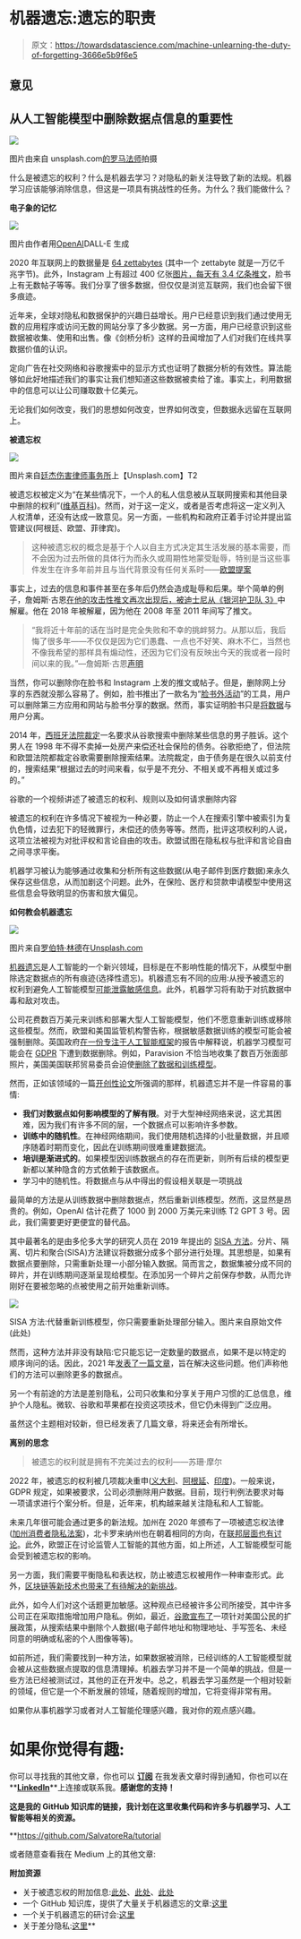# 机器遗忘:遗忘的职责

> 原文：<https://towardsdatascience.com/machine-unlearning-the-duty-of-forgetting-3666e5b9f6e5>

## 意见

## 从人工智能模型中删除数据点信息的重要性

![](img/2f174f93d493eb37c5253fcc05793019.png)

图片由来自 unsplash.com[的](https://unsplash.com/)[罗马法师](https://unsplash.com/@roman_lazygeek)拍摄

什么是被遗忘的权利？什么是机器去学习？对隐私的新关注导致了新的法规。机器学习应该能够消除信息，但这是一项具有挑战性的任务。为什么？我们能做什么？

**电子象的记忆**

![](img/9e6d1977c62036a6a98b78a7d1bcc40d.png)

图片由作者用[OpenAI](https://openai.com/)DALL-E 生成

2020 年互联网上的数据量是 [64 zettabytes](https://healthit.com.au/how-big-is-the-internet-and-how-do-we-measure-it/) (其中一个 zettabyte 就是一万亿千兆字节)。此外，Instagram 上有超过 400 亿张[图片，](https://www.wordstream.com/blog/ws/2017/04/20/instagram-statistics)[每天有 3.4 亿条推文](https://www.internetlivestats.com/twitter-statistics/)，脸书上有无数帖子等等。我们分享了很多数据，但仅仅是浏览互联网，我们也会留下很多痕迹。

近年来，全球对隐私和数据保护的兴趣日益增长。用户已经意识到我们通过使用无数的应用程序或访问无数的网站分享了多少数据。另一方面，用户已经意识到这些数据被收集、使用和出售。像《剑桥分析》这样的丑闻增加了人们对我们在线共享数据价值的认识。

定向广告在社交网络和谷歌搜索中的显示方式也证明了数据分析的有效性。算法能够如此好地描述我们的事实让我们想知道这些数据被卖给了谁。事实上，利用数据中的信息可以让公司赚取数十亿美元。

无论我们如何改变，我们的思想如何改变，世界如何改变，但数据永远留在互联网上。

**被遗忘权**

![](img/3e17d8710f8dd77526820d5ed271c326.png)

图片来自[廷杰伤害律师事务所](https://unsplash.com/@tingeyinjurylawfirm)上【Unsplash.com】T2

被遗忘权被定义为“在某些情况下，一个人的私人信息被从互联网搜索和其他目录中删除的权利”([维基百科](https://en.wikipedia.org/wiki/Right_to_be_forgotten))。然而，对于这一定义，或者是否考虑将这一定义列入人权清单，还没有达成一致意见。另一方面，一些机构和政府正着手讨论并提出监管建议(阿根廷、欧盟、菲律宾)。

> 这种被遗忘权的概念是基于个人以自主方式决定其生活发展的基本需要，而不会因为过去所做的具体行为而永久或周期性地蒙受耻辱，特别是当这些事件发生在许多年前并且与当代背景没有任何关系时——[欧盟提案](https://www.sciencedirect.com/science/article/pii/S0267364913000654)

事实上，过去的信息和事件甚至在多年后仍然会造成耻辱和后果。举个简单的例子，詹姆斯·古恩[在他的攻击性推文再次出现后，被迪士尼从《银河护卫队 3》](https://techcrunch.com/2018/07/20/james-gunn-fired-from-guardians-of-the-galaxy-3-after-offensive-tweets-resurface/)中解雇。他在 2018 年被解雇，因为他在 2008 年至 2011 年间写了推文。

> “我将近十年前的话在当时是完全失败和不幸的挑衅努力。从那以后，我后悔了很多年——不仅仅是因为它们愚蠢、一点也不好笑、麻木不仁，当然也不像我希望的那样具有煽动性，还因为它们没有反映出今天的我或者一段时间以来的我。”—詹姆斯·古恩[声明](https://deadline.com/2018/07/james-gunn-responds-marvel-firing-guardians-of-the-galaxy-for-tweets-1202430535/)

当然，你可以删除你在脸书和 Instagram 上发的推文或帖子。但是，删除网上分享的东西就没那么容易了。例如，脸书推出了一款名为“[脸书外活动](https://www.washingtonpost.com/technology/2020/01/28/off-facebook-activity-page/)”的工具，用户可以删除第三方应用和网站与脸书分享的数据。然而，事实证明脸书只是[将数据](https://www.technologyreview.com/2020/01/29/276020/facebook-has-finally-launched-its-clear-history-button-but-it-doesnt-delete-anything/)与用户分离。

2014 年，[西班牙法院裁定](https://en.wikipedia.org/wiki/Google_Spain_v_AEPD_and_Mario_Costeja_Gonz%C3%A1lez)一名要求从谷歌搜索中删除某些信息的男子胜诉。这个男人在 1998 年不得不卖掉一处房产来偿还社会保险的债务。谷歌拒绝了，但法院和欧盟法院都裁定谷歌需要删除搜索结果。法院裁定，由于债务是在很久以前支付的，搜索结果“根据过去的时间来看，似乎是不充分、不相关或不再相关或过多的。”

谷歌的一个视频讲述了被遗忘的权利、规则以及如何请求删除内容

被遗忘的权利在许多情况下被视为一种必要，防止一个人在搜索引擎中被索引为复仇色情，过去犯下的轻微罪行，未偿还的债务等等。然而，批评这项权利的人说，这项立法被视为对批评权和言论自由的攻击。欧盟试图在隐私权与批评和言论自由之间寻求平衡。

机器学习被认为能够通过收集和分析所有这些数据(从电子邮件到医疗数据)来永久保存这些信息，从而加剧这个问题。此外，在保险、医疗和贷款申请模型中使用这些信息会导致明显的伤害和放大偏见。

**如何教会机器遗忘**

![](img/2dc22c4ff44929cf8cb8fa007e1b99c3.png)

图片来自[罗伯特·林德](https://unsplash.com/@rwlinder)在[Unsplash.com](https://unsplash.com/)

[机器遗忘](http://www.cleverhans.io/2020/07/20/unlearning.html)是人工智能的一个新兴领域，目标是在不影响性能的情况下，从模型中删除选定数据点的所有痕迹(选择性遗忘)。机器遗忘有不同的应用:从授予被遗忘的权利到避免人工智能模型[可能泄露敏感信息](https://www.wired.com/story/facebooks-red-team-hacks-ai-programs/)。此外，机器学习将有助于对抗数据中毒和敌对攻击。

公司花费数百万美元来训练和部署大型人工智能模型，他们不愿意重新训练或移除这些模型。然而，欧盟和美国监管机构警告称，根据敏感数据训练的模型可能会被强制删除。英国政府[在一份专注于人工智能框架](https://ico.org.uk/media/2617219/guidance-on-the-ai-auditing-framework-draft-for-consultation.pdf)的报告中解释说，机器学习模型可能会在 [GDPR](https://gdpr-info.eu/) 下遭到数据删除。例如，Paravision 不恰当地收集了数百万张面部照片，美国美国联邦贸易委员会迫使[删除了数据和训练模型](https://www.wired.com/story/startup-nix-algorithms-ill-gotten-facial-data/)。

然而，正如该领域的一篇[开创性论文](https://arxiv.org/pdf/1912.03817.pdf)所强调的那样，机器遗忘并不是一件容易的事情:

*   **我们对数据点如何影响模型的了解有限**。对于大型神经网络来说，这尤其困难，因为我们有许多不同的层，一个数据点可以影响许多参数。
*   **训练中的随机性**。在神经网络期间，我们使用随机选择的小批量数据，并且顺序随着时期而变化，因此在训练期间很难重建数据流。
*   **培训是渐进式的**。如果模型因训练数据点的存在而更新，则所有后续的模型更新都以某种隐含的方式依赖于该数据点。
*   学习中的随机性。将数据点与从中得出的假设相关联是一项挑战

最简单的方法是从训练数据中删除数据点，然后重新训练模型。然而，这显然是昂贵的。例如，OpenAI 估计花费了 1000 到 2000 万美元来训练 T2 GPT 3 号。因此，我们需要更好更便宜的替代品。

其中最著名的是由多伦多大学的研究人员在 2019 年提出的 [SISA 方法](https://arxiv.org/abs/1912.03817)。分片、隔离、切片和聚合(SISA)方法建议将数据分成多个部分进行处理。其思想是，如果有数据点要删除，只需重新处理一小部分输入数据。简而言之，数据集被分成不同的碎片，并在训练期间逐渐呈现给模型。在添加另一个碎片之前保存参数，从而允许刚好在要被忽略的点被使用之前开始重新训练。

![](img/fd9fe55f4bba0f86df8e72baf6446236.png)

SISA 方法:代替重新训练模型，你只需要重新处理部分输入。图片来自原始文件(此处)

然而，这种方法并非没有缺陷:它只能忘记一定数量的数据点，如果不是以特定的顺序询问的话。因此，2021 年[发表了一篇文章](https://arxiv.org/abs/2103.03279)，旨在解决这些问题。他们声称他们的方法可以删除更多的数据点。

另一个有前途的方法是差别隐私，公司只收集和分享关于用户习惯的汇总信息，维护个人隐私。微软、谷歌和苹果都在投资这项技术，但它仍未得到广泛应用。

虽然这个主题相对较新，但已经发表了几篇文章，将来还会有所增长。

**离别的思念**

> 被遗忘的权利就是拥有不完美过去的权利——苏珊·摩尔

2022 年，被遗忘的权利被几项裁决重申([义大利](https://brevettinews.it/en/privacy-identity/the-limits-of-the-right-to-be-forgotten-in-the-digital-era/)、[阿根延](https://www.globalcompliancenews.com/2022/07/16/argentina-right-to-be-forgotten-supreme-court-ruling-01072022/)、[印度](https://www.reuters.com/legal/government/indians-fight-court-right-be-forgotten-online-2022-03-16/))。一般来说，GDPR 规定，如果被要求，公司必须删除用户数据。目前，现行判例法要求对每一项请求进行个案分析。但是，近年来，机构越来越关注隐私和人工智能。

未来几年很可能会通过更多的新法规。加州在 2020 年颁布了一项被遗忘权法律([加州消费者隐私法案](https://www.varonis.com/blog/ccpa-vs-gdpr))，北卡罗来纳州也在朝着相同的方向，在[联邦层面也有讨论](https://www.varonis.com/blog/gdpr-requirements-list-in-plain-english)。此外，欧盟正在讨论监管人工智能的其他方面，如上所述，人工智能模型可能会受到被遗忘权的影响。

另一方面，我们需要平衡隐私和表达权，防止被遗忘权被用作一种审查形式。此外，[区块链等新技术也带来了有待解决的新挑战](https://news.bloomberglaw.com/privacy-and-data-security/businesses-adopting-blockchain-question-eus-strict-privacy-law)。

此外，如今人们对这个话题更加敏感。这种观点已经被许多公司所接受，其中许多公司正在采取措施增加用户隐私。例如，最近，[谷歌宣布了](https://www.oif.ala.org/oif/google-quietly-rolls-out-the-right-to-be-forgotten-mechanism-in-the-us/)一项针对美国公民的扩展政策，从搜索结果中删除个人数据(电子邮件地址和物理地址、手写签名、未经同意的明确或私密的个人图像等等)。

如前所述，我们需要找到一种方法，如果数据被消除，已经训练的人工智能模型就会被从这些数据点提取的信息清理掉。机器去学习并不是一个简单的挑战，但是一些方法已经被测试过，其他的正在开发中。总之，机器去学习虽然是一个相对较新的领域，但它是一个不断发展的领域，随着规则的增加，它将变得非常有用。

如果你从事机器学习或者对人工智能伦理感兴趣，我对你的观点感兴趣。

# 如果你觉得有趣:

你可以寻找我的其他文章，你也可以 [**订阅**](https://salvatore-raieli.medium.com/subscribe) 在我发表文章时得到通知，你也可以在**[**LinkedIn**](https://www.linkedin.com/in/salvatore-raieli/)**上连接或联系我。**感谢您的支持！**

**这是我的 GitHub 知识库的链接，我计划在这里收集代码和许多与机器学习、人工智能等相关的资源。**

**<https://github.com/SalvatoreRa/tutorial>  

或者随意查看我在 Medium 上的其他文章:

</how-science-contribution-has-become-a-toxic-environment-6beb382cebcd>  </machine-learning-to-tackle-climate-change-7911e004c3a2>  </how-ai-could-fuel-global-warming-8f6e1dda6711>  </googles-minerva-solving-math-problems-with-ai-4f0a6aaabaf1>  

**附加资源**

*   关于被遗忘权的附加信息:[此处](https://www.stanfordlawreview.org/online/privacy-paradox-the-right-to-be-forgotten/)、[此处](https://gdpr.eu/right-to-be-forgotten/)、[此处](https://support.google.com/legal/answer/10769224?hl=en)
*   一个 GitHub 知识库，提供了大量关于机器遗忘的文章:[这里](https://github.com/jjbrophy47/machine_unlearning)
*   一个关于机器遗忘的研讨会:[这里](https://www.youtube.com/watch?v=xUnMkCB0Gns&ab_channel=IEEESymposiumonSecurityandPrivacy)
*   关于差分隐私:[这里](https://theconversation.com/explainer-what-is-differential-privacy-and-how-can-it-protect-your-data-90686)**